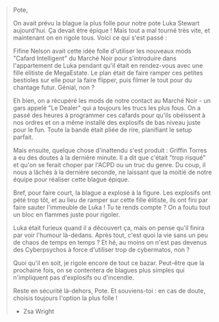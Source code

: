 > Pote,
>
> On avait prévu la blague la plus folle pour notre pote Luka Stewart aujourd'hui. Ça devait être épique ! Mais tout a mal tourné très vite, et maintenant on en rigole tous. Voici ce qui s'est passé :
>
> Fifine Nelson avait cette idée folle d'utiliser les nouveaux mods "Cafard Intelligent" du Marché Noir pour s'introduire dans l'appartement de Luka pendant qu'il était en rendez-vous avec une fille élitiste de MegaEstate. Le plan était de faire ramper ces petites bestioles sur elle pour la faire flipper, puis filmer le tout pour du chantage futur. Génial, non ?
>
> Eh bien, on a récupéré les mods de notre contact au Marché Noir - un gars appelé "Le Dealer" qui a toujours les trucs les plus fous. On a passé des heures à programmer ces cafards pour qu'ils obéissent à nos ordres et on a même installé des explosifs de bas niveau juste pour le fun. Toute la bande était pliée de rire, planifiant le setup parfait.
>
> Mais ensuite, quelque chose d'inattendu s'est produit : Griffin Torres a eu des doutes à la dernière minute. Il a dit que c'était "trop risqué" et qu'on se ferait choper par l'ACPD ou un truc du genre. Du coup, il nous a lâchés à la dernière seconde, ne laissant que la moitié de notre équipe pour réaliser cette blague épique.
>
> Bref, pour faire court, la blague a explosé à la figure. Les explosifs ont pété trop tôt, et au lieu de ramper sur cette fille élitiste, ils ont fini par faire sauter l'immeuble de Luka ! Tu te rends compte ? On a foutu tout un bloc en flammes juste pour rigoler.
>
> Luka était furieux quand il a découvert ça, mais on pense qu'il finira par voir l'humour là-dedans. Après tout, c'est quoi la vie sans un peu de chaos de temps en temps ? Et hé, au moins on n'est pas devenus des Cyberpsychos à force d'utiliser trop de cybermatos, non ?
>
> Quoi qu'il en soit, je rigole encore de tout ce bazar. Peut-être que la prochaine fois, on se contentera de blagues plus simples qui n'impliquent pas d'explosifs ou d'incendie.
>
> Reste en sécurité là-dehors, Pote. Et souviens-toi : en cas de doute, choisis toujours l'option la plus folle !
>
> - Zsa Wright
